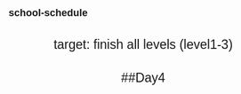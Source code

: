 # school-schedule
target: finish all levels (level1-3)

##Day4

<!DOCTYPE html>
<html>
     <head> 
         <title>school schedule 2020/10</title>
         <link rel="stylesheet" href="https://cdnjs.cloudflare.com/ajax/libs/font-awesome/5.12.1/css/all.min.css">
         <style>
             body {
              width: 2000px;
              height: 1500px;
              background-image: url("blue.jpg");
              background-attachment: fixed;
             }
             div {
                 color:rgb(10, 119, 228);
             }
             .table {
                 align: 1;
                 text-align: center;
                 border: 1;
                 text-align: center;
                 color: rgba(0, 2, 1, 0.842);
              }       
              .a {
                  color: pink;
              } 
              .b {
                  color:orange;
              }
              .c{
                  color:rgb(240, 47, 230);
              }
              .d{
                  color:lightcoral;
              }
              .e{
                  color:rgb(137, 192, 247);
              }
              .f{
                  color:rgb(73, 212, 247);
              }
              .g{
                  color:mediumvioletred;
              }
              .h{
                  color:rgb(226, 226, 27);
              }
              .i{
                  color:rgb(167, 235, 33);
              }
              *{
                  font-size:18px;
              }
              p{
                  text-align: center;
                  font-size: 23px;
              }
              thead{
                  text-decoration: underline;
                  font-size: larger;
             }
              *{
                 margin: 5;
                 padding: 5;
                 text-decoration: none; 
                 font-family: 'Microsoft YaHei', Arial, Helvetica, sans-serif;
             }
               header{
                    height: 75px;
                    background: #bfb9f0;
             }
               .hust-logo{
                  max-width: 1000px;
                  padding: 0 5px;
                  margin-left: 10px;
                  margin-right: 50px;
                  border-style: hidden;
             } 
               .menu{
                   float: left;
                   display: flex;
                   align-items: center;
                   min-height: 90px;
                   position: fixed;
                   width: 100%;
                   max-width: 400px;
                   background: #6393e7;
                   top: 90px;
                   right: 0;
                   border-style:ridge;
                   padding: 20px 40px;
                   box-sizing: border-box;
               }
               .menu a:hover{
                  background: rgba(255, 255, 255, 0.842);
                  color: #436da7;
                  transform: scale(1.1);
               }
               .menu i{
                  margin-right: 7px;
                  font-size: 15px;
               }
               .menu-button{
                  float: right;
                  height: 80px;
                  line-height: 80px !important;
                  color: rgba(255, 255, 255, 0.815);
                  font-size: 26px;
                  display: none;
                  cursor: pointer;
               }
                .menu.active{
                   display: block;
               }
               .menu a{
                   display: inline-block; 
                   margin: 9px 0;
               }

               .logo{
                  float: left;
                  padding: 25px 0;
               }
               img{
                  height: 70px;
               }
               .account{
                   color: red;
               }
               .info{
                   color:indianred;
               }
               .aboutus{
                   color:rgb(236, 236, 22);
               }
               .suggestions{
                   color:rgb(17, 236, 152);
               }
              

               .menu a{
                    margin-left: 15px;
                    color: rgb(250, 241, 241); /* 颜色 */
                    font-weight: bold;
                    font-size: 20px; /* 字号 */
                    padding: 12px 18px;
                    border-radius: 4px; /* 圆角 */
                    transition: .4s linear; /* 过渡时间 */
                }

            
               }
               .navigation-menu::before{
                  content: "";
                  border-left: 10px solid lightskyblue;
                  border-right: 10px solid transparent;
                  border-bottom: 10px solid #172b4d;
                  position: absolute;
                  top: -10px;
                  right: 10px;
               }
               

         </style>
         <script>
             var lessons = prompt('您好，请您输入您所就读的院系:');
             switch(lessons){
                 case "计算机科学与技术":
                     alert("下面是您的课表");
                     break;
                 default:
                     alert("抱歉，没有此课表！只有计算机科学与技术的课表，下面即为您展示！")    
             }
             
  
         </script>

     </head>
     <body>
         <header>
             <div class="hust-logo">
                 <a href="#" class="logo"><img src="hust logo.jpg" alt=""></a>
                 <i class="menu-button fa fa-bars" aria-hidden="true"></i>
                 <nav class="menu">
                     <a href="#"><i class="fas fa-address-book account"></i>我的帐号</a>
                     <a href="#"><i class="fas fa-calendar info"></i>资料中心</a>
                     <a href="#"><i class="fas fa-university aboutus"></i>关于我们</a>
                     <a href="#"><i class="fas fa-thumbs-up suggestions"></i>意见与评价</a>
                         
                 </nav>
             </div>
             
         </header>
         
         
         <p>计算机科学与技术学院 2020级课程表</p>
         <p>第八周 共三十四节课</p>
            <table class="table">
                <thead>
                    <tr> 
                         <th></th>       
                         <th>10月1日周一</th>
                         <th>10月2日周二</th>
                         <th>10月3日周三</th>
                         <th>10月4日周四</th>
                         <th>10月5日周五</th>
                         <th>10月6日周六</th>
                         <th>10月7日周日</th> 
                    </tr>
                </thead>
                <tbody>
                    <tr>
                         <td><b>08:00-08:50</b></td>
                         <td class="a">C语言程序设计 (计算机类一)2004-2006 西十二楼N504 卢萍</td>
                         <td></td>
                         <td></td>
                         <td class="b">信息计术导论（IT中国）（计算机类（一）2006-2010、计算机本硕博2001班、计卓2001班） 一号报告厅 金海</td>
                         <td></td>
                         <td class="d">微积分（一）（上）（计算机类一)2006-2010 西十二楼N112 邱小霞</td>
                         <td></td>
                        
                     </tr>
                     <tr>
                         <td><b>09:00-09:50</b></td>
                         <td class="a">C语言程序设计 (计算机类一)2004-2006 西十二楼N504 卢萍</td>
                         <td class="e">新生实践课 (计算机类一)2004-2006 南一楼803-1 陈加忠</td>
                         <td></td>
                         <td class="b">信息计术导论（IT中国）（计算机类（一）2006-2010、计算机本硕博2001班、计卓2001班） 一号报告厅 金海</td>
                         <td></td>
                         <td class="d">微积分（一）（上）（计算机类一)2006-2010 西十二楼N112 邱小霞</td>
                         <td></td>
                        
                     </tr>
                     
                     <tr>
                         <td><b>10:10-11:00</b></td>
                         <td></td>
                         <td class="e">新生实践课 (计算机类一)2004-2006 南一楼803-1 陈加忠</td>
                         <td class="f">计算思维 (计算机类一)2004-2006 西十二楼N404 李玉华</td>
                         <td class="b">信息计术导论（IT中国）（计算机类（一）2006-2010、计算机本硕博2001班、计卓2001班） 一号报告厅 金海</td>
                         <td class="h">线性代数（计算机类一)2006-2010 西十二楼N109 谢松法</td>
                         <td class="d">微积分（一）（上）（计算机类一)2006-2010 西十二楼N112 邱小霞</td>
                         <td></td>
                         

                     </tr>
                     <tr>
                         <td><b>11:10-12:00</b></td>
                         <td></td>
                         <td></td>
                         <td class="f">计算思维 (计算机类一)2004-2006 西十二楼N404 李玉华</td>
                         <td class="b">信息计术导论（IT中国）（计算机类（一）2006-2010、计算机本硕博2001班、计卓2001班） 一号报告厅 金海</td>
                         <td class="h">线性代数（计算机类一)2006-2010 西十二楼N109 谢松法</td>
                         <td></td>
                         <td class="f">计算思维 (计算机类一)2004-2006 西十二楼N404 李玉华</td>
                         
                     </tr>
                     <tr>
                         <td><b>13:30-14:20</b></td>
                         <td class="d">微积分（一）（上）（计算机类一)2006-2010 西十二楼N112 邱小霞</td>
                         <td></td>
                         <td></td>
                         <td></td>
                         <td class="h">中国语文（能卓2001班、计算机类（一）2006-2010）西十二楼S112  张庆冰</td>
                         <td></td>
                         <td class="f">计算思维 (计算机类一)2004-2006 西十二楼N404 李玉华</td>
                         
                     </tr>
                     <tr>
                         <td><b>14:30-15:20</b></td>
                         <td class="d">微积分（一）（上）（计算机类一)2006-2010 西十二楼N112 邱小霞</td>
                         <td></td>
                         <td></td>
                         <td></td>
                         <td class="h">中国语文（能卓2001班、计算机类（一）2006-2010）西十二楼S112  张庆冰</td>
                         <td></td>
                         <td></td>
                        
                     </tr>
                     <tr>
                         <td><b>15:40-16:30</b></td>
                         <td></td>
                         <td class="i">综合英语 （一）（计算机类一)2006 西五楼407 阙紫江</td>
                         <td></td>
                         <td class="d">微积分（一）（上）（计算机类一)2006-2010 西十二楼N112 邱小霞</td>
                         <td class="h">中国语文（能卓2001班、计算机类（一）2006-2010）西十二楼S112  张庆冰</td>
                         <td></td>
                         <td class="c">信息计术导论（IT中国）（计算机类（一）2006-2010、计算机本硕博2001班、计卓2001班） 一号报告厅 李瑞轩</td>
                         
                     </tr>
                     <tr>
                         <td><b>16:40-17:30</b></td>
                         <td></td>
                         <td></td>
                         <td class="h">中国语文（能卓2001班、计算机类（一）2006-2010）西十二楼S112  张庆冰</td>
                         <td class="d">微积分（一）（上）（计算机类一)2006-2010 西十二楼N112 邱小霞</td>
                         <td class="g">C语言程序设计实验（计算机类一)2006 南一楼804-3 李平 </td>
                         <td class="c">信息计术导论（IT中国）（计算机类（一）2006-2010、计算机本硕博2001班、计卓2001班） 一号报告厅 李瑞轩</td>
                         <td></td>
                         
                     </tr>
                     <tr>
                         <td><b>18:30-19:20</b></td>
                         <td class="f">计算思维 (计算机类一)2004-2006 西十二楼N404 李玉华</td>
                         <td></td>
                         <td class="h">中国语文（能卓2001班、计算机类（一）2006-2010）西十二楼S112  张庆冰</td>
                         <td></td>
                         <td></td>
                         <td class="g">C语言程序设计实验（计算机类一)2006 南一楼804-3 李平 </td>
                         <td></td>
                         
                     </tr>
                     <tr>
                         <td><b>20:10-20:50</b></td>
                         <td class="f">计算思维 (计算机类一)2004-2006 西十二楼N404 李玉华</td>
                         <td></td>
                         <td></td>
                         <td></td>
                         <td></td>
                         <td class="g">C语言程序设计实验（计算机类一)2006 南一楼804-3 李平 </td>
                         <td></td>
                         
                     </tr>

                     <tr>
                         <td><b>21:00-21:50</b></td>
                         <td></td>
                         <td></td>
                         <td></td>
                         <td></td>
                         <td></td>
                         <td></td>
                         <td></td>
                     </tr>
                </tbody>
            </table>

     </body>
</html>

<!DOCTYPE html>
<html>
     <head> 
         <title>school schedule 2020/10</title>
         <link rel="stylesheet" href="https://cdnjs.cloudflare.com/ajax/libs/font-awesome/5.12.1/css/all.min.css">
         <style>
             body {
              width: 2000px;
              height: 1500px;
              background-image: url("blue.jpg");
              background-attachment: fixed;
             }
             div {
                 color:rgb(10, 119, 228);
             }
             .table {
                 align: 1;
                 text-align: center;
                 border: 1;
                 text-align: center;
                 color: rgba(0, 2, 1, 0.842);
              }       
              .a {
                  color: pink;
              } 
              .b {
                  color:orange;
              }
              .c{
                  color:rgb(240, 47, 230);
              }
              .d{
                  color:lightcoral;
              }
              .e{
                  color:rgb(137, 192, 247);
              }
              .f{
                  color:rgb(73, 212, 247);
              }
              .g{
                  color:mediumvioletred;
              }
              .h{
                  color:rgb(226, 226, 27);
              }
              .i{
                  color:rgb(167, 235, 33);
              }
              *{
                  font-size:18px;
              }
              p{
                  text-align: center;
                  font-size: 23px;
              }
              thead{
                  text-decoration: underline;
                  font-size: larger;
             }
              *{
                 margin: 5;
                 padding: 5;
                 text-decoration: none; 
                 font-family: 'Microsoft YaHei', Arial, Helvetica, sans-serif;
             }
               header{
                    height: 75px;
                    background: #bfb9f0;
             }
               .hust-logo{
                  max-width: 1000px;
                  padding: 0 5px;
                  margin-left: 10px;
                  margin-right: 50px;
                  border-style: hidden;
             } 
               .menu{
                   float: left;
                   display: flex;
                   align-items: center;
                   min-height: 90px;
                   position: fixed;
                   width: 100%;
                   max-width: 400px;
                   background: #6393e7;
                   top: 90px;
                   right: 0;
                   border-style:ridge;
                   padding: 20px 40px;
                   box-sizing: border-box;
               }
               .menu a:hover{
                  background: rgba(255, 255, 255, 0.842);
                  color: #436da7;
                  transform: scale(1.1);
               }
               .menu i{
                  margin-right: 7px;
                  font-size: 15px;
               }
               .menu-button{
                  float: right;
                  height: 80px;
                  line-height: 80px !important;
                  color: rgba(255, 255, 255, 0.815);
                  font-size: 26px;
                  display: none;
                  cursor: pointer;
               }
                .menu.active{
                   display: block;
               }
               .menu a{
                   display: inline-block; 
                   margin: 9px 0;
               }

               .logo{
                  float: left;
                  padding: 25px 0;
               }
               img{
                  height: 70px;
               }
               .account{
                   color: red;
               }
               .info{
                   color:indianred;
               }
               .aboutus{
                   color:rgb(236, 236, 22);
               }
               .suggestions{
                   color:rgb(17, 236, 152);
               }
              

               .menu a{
                    margin-left: 15px;
                    color: rgb(250, 241, 241); /* 颜色 */
                    font-weight: bold;
                    font-size: 20px; /* 字号 */
                    padding: 12px 18px;
                    border-radius: 4px; /* 圆角 */
                    transition: .4s linear; /* 过渡时间 */
                }

            
               }
               .navigation-menu::before{
                  content: "";
                  border-left: 10px solid lightskyblue;
                  border-right: 10px solid transparent;
                  border-bottom: 10px solid #172b4d;
                  position: absolute;
                  top: -10px;
                  right: 10px;
               }
               

         </style>
         <script>
             var lessons = prompt('您好，请您输入您所就读的院系:');
             switch(lessons){
                 case "计算机科学与技术":
                     alert("下面是您的课表");
                     break;
                 default:
                     alert("抱歉，没有此课表！只有计算机科学与技术的课表，下面即为您展示！")    
             }
             
  
         </script>

     </head>
     <body>
         <header>
             <div class="hust-logo">
                 <a href="#" class="logo"><img src="hust logo.jpg" alt=""></a>
                 <i class="menu-button fa fa-bars" aria-hidden="true"></i>
                 <nav class="menu">
                     <a href="#"><i class="fas fa-address-book account"></i>我的帐号</a>
                     <a href="#"><i class="fas fa-calendar info"></i>资料中心</a>
                     <a href="#"><i class="fas fa-university aboutus"></i>关于我们</a>
                     <a href="#"><i class="fas fa-thumbs-up suggestions"></i>意见与评价</a>
                         
                 </nav>
             </div>
             
         </header>
         
         
         <p>计算机科学与技术学院 2020级课程表</p>
         <p>第八周 共三十四节课</p>
            <table class="table">
                <thead>
                    <tr> 
                         <th></th>       
                         <th>10月1日周一</th>
                         <th>10月2日周二</th>
                         <th>10月3日周三</th>
                         <th>10月4日周四</th>
                         <th>10月5日周五</th>
                         <th>10月6日周六</th>
                         <th>10月7日周日</th> 
                    </tr>
                </thead>
                <tbody>
                    <tr>
                         <td><b>08:00-08:50</b></td>
                         <td class="a">C语言程序设计 (计算机类一)2004-2006 西十二楼N504 卢萍</td>
                         <td></td>
                         <td></td>
                         <td class="b">信息计术导论（IT中国）（计算机类（一）2006-2010、计算机本硕博2001班、计卓2001班） 一号报告厅 金海</td>
                         <td></td>
                         <td class="d">微积分（一）（上）（计算机类一)2006-2010 西十二楼N112 邱小霞</td>
                         <td></td>
                        
                     </tr>
                     <tr>
                         <td><b>09:00-09:50</b></td>
                         <td class="a">C语言程序设计 (计算机类一)2004-2006 西十二楼N504 卢萍</td>
                         <td class="e">新生实践课 (计算机类一)2004-2006 南一楼803-1 陈加忠</td>
                         <td></td>
                         <td class="b">信息计术导论（IT中国）（计算机类（一）2006-2010、计算机本硕博2001班、计卓2001班） 一号报告厅 金海</td>
                         <td></td>
                         <td class="d">微积分（一）（上）（计算机类一)2006-2010 西十二楼N112 邱小霞</td>
                         <td></td>
                        
                     </tr>
                     
                     <tr>
                         <td><b>10:10-11:00</b></td>
                         <td></td>
                         <td class="e">新生实践课 (计算机类一)2004-2006 南一楼803-1 陈加忠</td>
                         <td class="f">计算思维 (计算机类一)2004-2006 西十二楼N404 李玉华</td>
                         <td class="b">信息计术导论（IT中国）（计算机类（一）2006-2010、计算机本硕博2001班、计卓2001班） 一号报告厅 金海</td>
                         <td class="h">线性代数（计算机类一)2006-2010 西十二楼N109 谢松法</td>
                         <td class="d">微积分（一）（上）（计算机类一)2006-2010 西十二楼N112 邱小霞</td>
                         <td></td>
                         

                     </tr>
                     <tr>
                         <td><b>11:10-12:00</b></td>
                         <td></td>
                         <td></td>
                         <td class="f">计算思维 (计算机类一)2004-2006 西十二楼N404 李玉华</td>
                         <td class="b">信息计术导论（IT中国）（计算机类（一）2006-2010、计算机本硕博2001班、计卓2001班） 一号报告厅 金海</td>
                         <td class="h">线性代数（计算机类一)2006-2010 西十二楼N109 谢松法</td>
                         <td></td>
                         <td class="f">计算思维 (计算机类一)2004-2006 西十二楼N404 李玉华</td>
                         
                     </tr>
                     <tr>
                         <td><b>13:30-14:20</b></td>
                         <td class="d">微积分（一）（上）（计算机类一)2006-2010 西十二楼N112 邱小霞</td>
                         <td></td>
                         <td></td>
                         <td></td>
                         <td class="h">中国语文（能卓2001班、计算机类（一）2006-2010）西十二楼S112  张庆冰</td>
                         <td></td>
                         <td class="f">计算思维 (计算机类一)2004-2006 西十二楼N404 李玉华</td>
                         
                     </tr>
                     <tr>
                         <td><b>14:30-15:20</b></td>
                         <td class="d">微积分（一）（上）（计算机类一)2006-2010 西十二楼N112 邱小霞</td>
                         <td></td>
                         <td></td>
                         <td></td>
                         <td class="h">中国语文（能卓2001班、计算机类（一）2006-2010）西十二楼S112  张庆冰</td>
                         <td></td>
                         <td></td>
                        
                     </tr>
                     <tr>
                         <td><b>15:40-16:30</b></td>
                         <td></td>
                         <td class="i">综合英语 （一）（计算机类一)2006 西五楼407 阙紫江</td>
                         <td></td>
                         <td class="d">微积分（一）（上）（计算机类一)2006-2010 西十二楼N112 邱小霞</td>
                         <td class="h">中国语文（能卓2001班、计算机类（一）2006-2010）西十二楼S112  张庆冰</td>
                         <td></td>
                         <td class="c">信息计术导论（IT中国）（计算机类（一）2006-2010、计算机本硕博2001班、计卓2001班） 一号报告厅 李瑞轩</td>
                         
                     </tr>
                     <tr>
                         <td><b>16:40-17:30</b></td>
                         <td></td>
                         <td></td>
                         <td class="h">中国语文（能卓2001班、计算机类（一）2006-2010）西十二楼S112  张庆冰</td>
                         <td class="d">微积分（一）（上）（计算机类一)2006-2010 西十二楼N112 邱小霞</td>
                         <td class="g">C语言程序设计实验（计算机类一)2006 南一楼804-3 李平 </td>
                         <td class="c">信息计术导论（IT中国）（计算机类（一）2006-2010、计算机本硕博2001班、计卓2001班） 一号报告厅 李瑞轩</td>
                         <td></td>
                         
                     </tr>
                     <tr>
                         <td><b>18:30-19:20</b></td>
                         <td class="f">计算思维 (计算机类一)2004-2006 西十二楼N404 李玉华</td>
                         <td></td>
                         <td class="h">中国语文（能卓2001班、计算机类（一）2006-2010）西十二楼S112  张庆冰</td>
                         <td></td>
                         <td></td>
                         <td class="g">C语言程序设计实验（计算机类一)2006 南一楼804-3 李平 </td>
                         <td></td>
                         
                     </tr>
                     <tr>
                         <td><b>20:10-20:50</b></td>
                         <td class="f">计算思维 (计算机类一)2004-2006 西十二楼N404 李玉华</td>
                         <td></td>
                         <td></td>
                         <td></td>
                         <td></td>
                         <td class="g">C语言程序设计实验（计算机类一)2006 南一楼804-3 李平 </td>
                         <td></td>
                         
                     </tr>

                     <tr>
                         <td><b>21:00-21:50</b></td>
                         <td></td>
                         <td></td>
                         <td></td>
                         <td></td>
                         <td></td>
                         <td></td>
                         <td></td>
                     </tr>
                </tbody>
            </table>

     </body>
</html>
###
